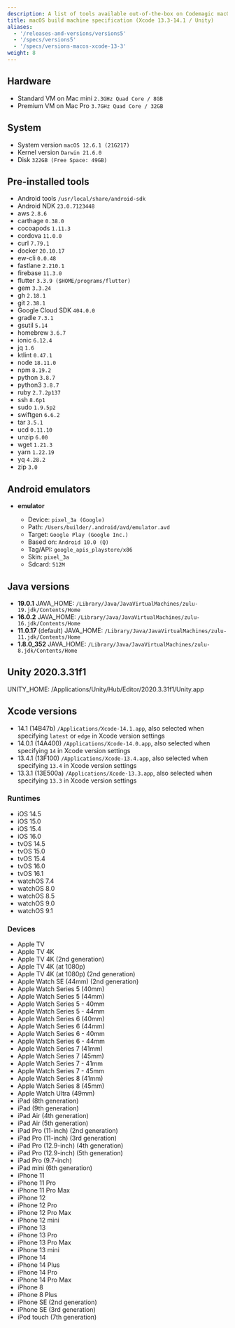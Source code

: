 ```yaml
---
description: A list of tools available out-of-the-box on Codemagic macOS build machines using Xcode version 13.3-14.1.
title: macOS build machine specification (Xcode 13.3-14.1 / Unity)
aliases:
  - '/releases-and-versions/versions5'
  - '/specs/versions5'
  - '/specs/versions-macos-xcode-13-3'
weight: 8
---
```


## Hardware

- Standard VM on Mac mini `2.3GHz Quad Core / 8GB`
- Premium VM on Mac Pro `3.7GHz Quad Core / 32GB`

## System

- System version `macOS 12.6.1 (21G217)`
- Kernel version `Darwin 21.6.0`
- Disk `322GB (Free Space: 49GB)`

## Pre-installed tools

- Android tools `/usr/local/share/android-sdk`
- Android NDK `23.0.7123448`
- aws `2.8.6`
- carthage `0.38.0`
- cocoapods `1.11.3`
- cordova `11.0.0`
- curl `7.79.1`
- docker `20.10.17`
- ew-cli `0.0.48`
- fastlane `2.210.1`
- firebase `11.3.0`
- flutter `3.3.9 ($HOME/programs/flutter)`
- gem `3.3.24`
- gh `2.18.1`
- git `2.38.1`
- Google Cloud SDK `404.0.0`
- gradle `7.3.1`
- gsutil `5.14`
- homebrew `3.6.7`
- ionic `6.12.4`
- jq `1.6`
- ktlint `0.47.1`
- node `18.11.0`
- npm `8.19.2`
- python `3.8.7`
- python3 `3.8.7`
- ruby `2.7.2p137`
- ssh `8.6p1`
- sudo `1.9.5p2`
- swiftgen `6.6.2`
- tar `3.5.1`
- ucd `0.11.10`
- unzip `6.00`
- wget `1.21.3`
- yarn `1.22.19`
- yq `4.28.2`
- zip `3.0`

## Android emulators

- **emulator**

    - Device: `pixel_3a (Google)`
    - Path: `/Users/builder/.android/avd/emulator.avd`
    - Target: `Google Play (Google Inc.)`
    - Based on: `Android 10.0 (Q)`
    - Tag/API: `google_apis_playstore/x86`
    - Skin: `pixel_3a`
    - Sdcard: `512M`

## Java versions

- **19.0.1** JAVA_HOME: `/Library/Java/JavaVirtualMachines/zulu-19.jdk/Contents/Home`
- **16.0.2** JAVA_HOME: `/Library/Java/JavaVirtualMachines/zulu-16.jdk/Contents/Home`
- **11.0.17** (default) JAVA_HOME: `/Library/Java/JavaVirtualMachines/zulu-11.jdk/Contents/Home`
- **1.8.0_352** JAVA_HOME: `/Library/Java/JavaVirtualMachines/zulu-8.jdk/Contents/Home`

## Unity 2020.3.31f1

UNITY_HOME: /Applications/Unity/Hub/Editor/2020.3.31f1/Unity.app

## Xcode versions

- 14.1 (14B47b) `/Applications/Xcode-14.1.app`, also selected when specifying `latest` or `edge` in Xcode version settings
- 14.0.1 (14A400) `/Applications/Xcode-14.0.app`, also selected when specifying `14` in Xcode version settings
- 13.4.1 (13F100) `/Applications/Xcode-13.4.app`, also selected when specifying `13.4` in Xcode version settings
- 13.3.1 (13E500a) `/Applications/Xcode-13.3.app`, also selected when specifying `13.3` in Xcode version settings

### Runtimes

- iOS 14.5
- iOS 15.0
- iOS 15.4
- iOS 16.0
- tvOS 14.5
- tvOS 15.0
- tvOS 15.4
- tvOS 16.0
- tvOS 16.1
- watchOS 7.4
- watchOS 8.0
- watchOS 8.5
- watchOS 9.0
- watchOS 9.1

### Devices

- Apple TV
- Apple TV 4K
- Apple TV 4K (2nd generation)
- Apple TV 4K (at 1080p)
- Apple TV 4K (at 1080p) (2nd generation)
- Apple Watch SE (44mm) (2nd generation)
- Apple Watch Series 5 (40mm)
- Apple Watch Series 5 (44mm)
- Apple Watch Series 5 - 40mm
- Apple Watch Series 5 - 44mm
- Apple Watch Series 6 (40mm)
- Apple Watch Series 6 (44mm)
- Apple Watch Series 6 - 40mm
- Apple Watch Series 6 - 44mm
- Apple Watch Series 7 (41mm)
- Apple Watch Series 7 (45mm)
- Apple Watch Series 7 - 41mm
- Apple Watch Series 7 - 45mm
- Apple Watch Series 8 (41mm)
- Apple Watch Series 8 (45mm)
- Apple Watch Ultra (49mm)
- iPad (8th generation)
- iPad (9th generation)
- iPad Air (4th generation)
- iPad Air (5th generation)
- iPad Pro (11-inch) (2nd generation)
- iPad Pro (11-inch) (3rd generation)
- iPad Pro (12.9-inch) (4th generation)
- iPad Pro (12.9-inch) (5th generation)
- iPad Pro (9.7-inch)
- iPad mini (6th generation)
- iPhone 11
- iPhone 11 Pro
- iPhone 11 Pro Max
- iPhone 12
- iPhone 12 Pro
- iPhone 12 Pro Max
- iPhone 12 mini
- iPhone 13
- iPhone 13 Pro
- iPhone 13 Pro Max
- iPhone 13 mini
- iPhone 14
- iPhone 14 Plus
- iPhone 14 Pro
- iPhone 14 Pro Max
- iPhone 8
- iPhone 8 Plus
- iPhone SE (2nd generation)
- iPhone SE (3rd generation)
- iPod touch (7th generation)
